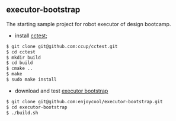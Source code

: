 ## executor-bootstrap

The starting sample project for robot executor of design bootcamp.

- install [cctest](https://github.com/ccup/cctest);

```sh
$ git clone git@github.com:ccup/cctest.git
$ cd cctest
$ mkdir build
$ cd build
$ cmake .. 
$ make
$ sudo make install
```

- download and test [executor bootstrap](https://github.com/enjoycool/executor-bootstrap)

```sh
$ git clone git@github.com:enjoycool/executor-bootstrap.git
$ cd executor-bootstrap
$ ./build.sh
```
